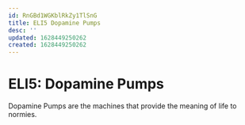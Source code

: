 ```yaml
---
id: RnGBd1WGKblRkZy1TlSnG
title: ELI5 Dopamine Pumps
desc: ''
updated: 1628449250262
created: 1628449250262
---
```

# ELI5: Dopamine Pumps
Dopamine Pumps are the machines that provide the meaning of life to normies.

